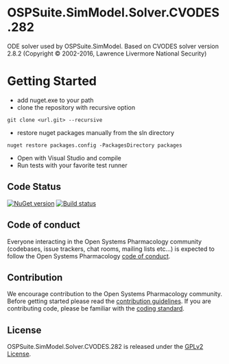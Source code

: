 # OSPSuite.SimModel.Solver.CVODES.282
ODE solver used by OSPSuite.SimModel. Based on CVODES solver version 2.8.2 (Copyright © 2002-2016, Lawrence Livermore National Security)

# Getting Started
- add nuget.exe to your path
- clone the repository with recursive option 
```
git clone <url.git> --recursive
```
- restore nuget packages manually from the sln directory
```
nuget restore packages.config -PackagesDirectory packages
```
- Open with Visual Studio and compile
- Run tests with your favorite test runner


## Code Status
[![NuGet version](https://img.shields.io/nuget/v/OSPSuite.SimModelSolver_CVODES282.svg?style=flat)](https://www.nuget.org/packages/OSPSuite.SimModelSolver_CVODES282)
[![Build status](https://ci.appveyor.com/api/projects/status/bugqfsf0bsfxrfai/branch/master?svg=true&passingText=master%20-%20passing)](https://ci.appveyor.com/project/open-systems-pharmacology-ci/ospsuite-simmodel-solver-cvodes-282/branch/master)

## Code of conduct
Everyone interacting in the Open Systems Pharmacology community (codebases, issue trackers, chat rooms, mailing lists etc...) is expected to follow the Open Systems Pharmacology [code of conduct](https://github.com/Open-Systems-Pharmacology/Suite/blob/master/CODE_OF_CONDUCT.md).

## Contribution
We encourage contribution to the Open Systems Pharmacology community. Before getting started please read the [contribution guidelines](https://github.com/Open-Systems-Pharmacology/Suite/blob/master/CONTRIBUTING.md). If you are contributing code, please be familiar with the [coding standard](https://github.com/Open-Systems-Pharmacology/Suite/blob/master/CODING_STANDARD.md).

## License
OSPSuite.SimModel.Solver.CVODES.282 is released under the [GPLv2 License](LICENSE).
